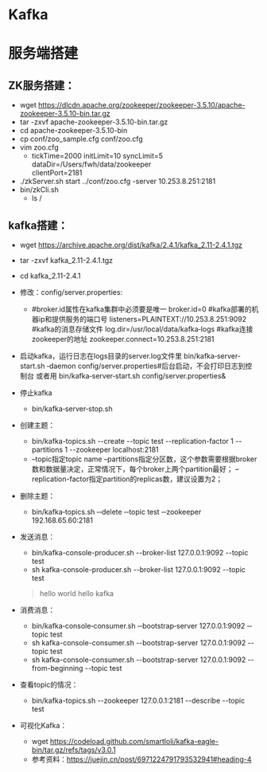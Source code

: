 # Kafka

# 服务端搭建
## ZK服务搭建：
- wget https://dlcdn.apache.org/zookeeper/zookeeper-3.5.10/apache-zookeeper-3.5.10-bin.tar.gz
- tar -zxvf apache-zookeeper-3.5.10-bin.tar.gz
- cd apache-zookeeper-3.5.10-bin
- cp conf/zoo_sample.cfg conf/zoo.cfg
- vim zoo.cfg
  - tickTime=2000
    initLimit=10
    syncLimit=5     
    dataDir=/Users/fwh/data/zookeeper      
    clientPort=2181
- ./zkServer.sh start ../conf/zoo.cfg -server  10.253.8.251:2181
- bin/zkCli.sh
  - ls /

## kafka搭建：
- wget https://archive.apache.org/dist/kafka/2.4.1/kafka_2.11-2.4.1.tgz
- tar -zxvf kafka_2.11-2.4.1.tgz
- cd kafka_2.11-2.4.1
- 修改：config/server.properties:
  - #broker.id属性在kafka集群中必须要是唯一
    broker.id=0
    #kafka部署的机器ip和提供服务的端口号
    listeners=PLAINTEXT://10.253.8.251:9092 
    #kafka的消息存储文件
    log.dir=/usr/local/data/kafka‐logs
    #kafka连接zookeeper的地址
    zookeeper.connect=10.253.8.251:2181
- 启动kafka，运行日志在logs目录的server.log文件里
  bin/kafka‐server‐start.sh ‐daemon config/server.properties#后台启动，不会打印日志到控制台
  或者用
  bin/kafka‐server‐start.sh config/server.properties&
- 停止kafka 
  - bin/kafka‐server‐stop.sh
- 创建主题：
  - bin/kafka-topics.sh --create --topic test --replication-factor 1 --partitions 1 --zookeeper localhost:2181
  - –topic指定topic name
    –partitions指定分区数，这个参数需要根据broker数和数据量决定，正常情况下，每个broker上两个partition最好；
    –replication-factor指定partition的replicas数，建议设置为2；
- 删除主题：
  - bin/kafka‐topics.sh ‐‐delete ‐‐topic test ‐‐zookeeper 192.168.65.60:2181
- 发送消息：
  - bin/kafka-console-producer.sh --broker-list 127.0.0.1:9092 --topic test
  - sh kafka-console-producer.sh --broker-list 127.0.0.1:9092 --topic test
  >hello world
  >hello kafka

- 消费消息：
  - bin/kafka‐console‐consumer.sh ‐‐bootstrap‐server 127.0.0.1:9092 ‐‐topic test
  - sh kafka-console-consumer.sh --bootstrap-server 127.0.0.1:9092 --topic test
  - sh kafka-console-consumer.sh --bootstrap-server 127.0.0.1:9092 --from-beginning --topic test
  
- 查看topic的情况：
  - bin/kafka-topics.sh --zookeeper 127.0.0.1:2181 --describe --topic test

- 可视化Kafka：
  - wget https://codeload.github.com/smartloli/kafka-eagle-bin/tar.gz/refs/tags/v3.0.1
  - 参考资料：https://juejin.cn/post/6971224791793532941#heading-4
